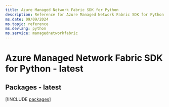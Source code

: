 ```yaml
---
title: Azure Managed Network Fabric SDK for Python
description: Reference for Azure Managed Network Fabric SDK for Python
ms.date: 09/09/2024
ms.topic: reference
ms.devlang: python
ms.service: managednetworkfabric
---
```

# Azure Managed Network Fabric SDK for Python - latest
## Packages - latest
[!INCLUDE [packages](managed-network-fabric-index.md)]